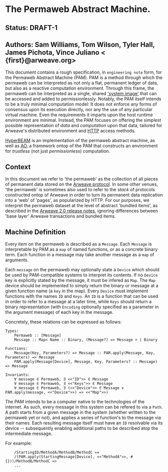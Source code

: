 # The Permaweb Abstract Machine.
## Status: DRAFT-1
## Authors: Sam Williams, Tom Wilson, Tyler Hall, James Pichota, Vince Juliano < {first}@arweave.org>

This document contains a rough specification, in `engineering note` form, for the Permaweb Abstract Machine (PAM). PAM is a method through which the permaweb can be interpreted as not only a flat, permanent ledger of data, but also as a reactive computation environment. Through this frame, the permaweb can be interpreted as a single, shared ['system image'](https://en.wikipedia.org/wiki/Single_system_image) that can be accessed and added to permissionlessly. Notably, the PAM itself intends to be a truly minimal computation model: It does not enforce any forms of consensus upon its execution directly, nor any the use of any particular virtual machine. Even the requirements it imparts upon the host runtime environment are minimal. Instead, the PAM focuses on offering the simplest possible representation of _data_ and _computation_ upon that data, tailored for Arweave's distributed environment and [HTTP](https://datatracker.ietf.org/doc/html/rfc9114) access methods.

[HyperBEAM](https://github.com/permaweb/HyperBEAM) is an implementation of the permaweb abstract machine, as well as [AO](https://ao.arweave.net), a framework ontop of the PAM that constructs an environment for _trustless_ (not just _permissionless_) computation.

## Context

In this document we refer to 'the permaweb' as the collection of all pieces of permanent data stored on the [Arweave protocol](https://draft-17.arweave.dev/). In some other venues, 'the permaweb' is sometimes also used to refer to the _stack_ of protocols constructed ontop of Arweave in order to turn its permanent data replication into a 'web' of 'pages', as popularized by HTTP. For our purposes, we interpret the permaweb dataset at the level of abstract 'bundled items', as described in the [Arweave 2.0 release notes](https://github.com/ArweaveTeam/arweave/releases/tag/N.2.0.0.0), ignoring differences between 'base layer' Arweave transactions and bundled items.

## Machine Definition

Every item on the permaweb is described as a `Message`. Each `Message` is interpretable by PAM as a `map` of named functions, or as a concrete binary term. Each function in a message may take another message as a `map` of arguments.

Each `message` on the permaweb may optionally state a `Device` which should be used by PAM-compatible systems to interpret its contents. If no `Device` key is explicitly stated by the message, it must be infered as `Map`. The `Map` device should be implemented to simply return the binary or message at a given function name (a `key` in the map). Every `Device` must implement functions with the names `ID` and `Keys`. An `ID` is a function that can be used in order to refer to a message at a later time, while `Keys` should return a binary representation (with `Encoding` optionally specified as a parameter in the argument message) of each key in the message.

Concretely, these relations can be expressed as follows:
```
Types:
    Permaweb :: [Message]
    Message :: Map< Name :: Binary, (Message?) => Message > | Binary

Functions:
    Message(Key, Parameters?) => Message :: PAM.apply(Message, Key, Parameters) => Message
    PAM.apply(Message[Device], Message, Key, Parameters? :: Message) => Message

Invariants:
    ∀ message ∈ Permaweb, ∃ <<"ID">> ∈ Message
    ∀ message ∈ Permaweb, ∃ <<"Keys">> ∈ Message
    ∀ message ∈ Permaweb, ∃ (<<"Device">> ∈ Message ∨ PAM.apply(message, <<"Device">>) => <<"Map">>)
```

The PAM intends to be a computer native to the technologies of the internet. As such, every message in this system can be refered to via a `Path`. A path starts from a given message in the system (whether written to the permaweb yet or not), and applies a series of function's to the message via their names. Each resulting message itself must have an `ID` resolvable via its device -- subsequently enabling additional paths to be described atop the intermediate message.

For example:
```
    /StartingID/MethodA/MethodB/MethodC ==
    /(PAM.apply(StartingMessage[Device], <<"MethodA">>, #{}))/MethodB/MethodC =>
    ...
        
```